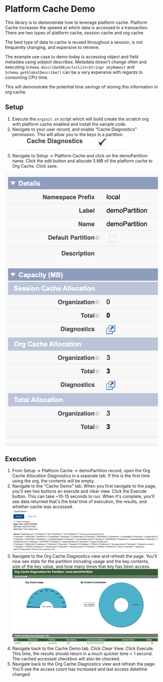 # Platform Cache Demo

This library is to demonstrate how to leverage platform cache.  Platform Cache increases the speeed at which data is accessed in a transaction. There are two types of platform cache, session cache and org cache. 

The best type of data to cache is reused throughout a session, is not frequently changing, and expensive to retrieve. 

The example use case to demo today is accessing object and field metadata using sobject describes. Metadata doesn't change often and executing `Schema.describeSObjects(List<String> objNames)` and `Schema.getGlobalDescribe()` can be a very expensive with regards to consuming CPU time. 

This will demonstrate the potential time savings of storing this information in org cache.


## Setup
1. Execute the `orginit.sh` script which will build create the scratch org with platform cache enabled and install the sample code. 
2. Navigate to your user record, and enable "Cache Diagnostics" permission. This will allow you to the keys in a partition. 
![User Setting](/images/userSetting.png)
3. Navigate to Setup -> Platform Cache and click on the demoPartition name. 
Click the edit button and allocate 3 MB of the platform cache to Org Cache. Click save.

![Cache Allocation](/images/cacheAllocation.png)



## Execution 
1. From Setup -> Platform Cache -> demoPartition record, open the Org Cache Allocation Diagnostics in a separate tab. If this is the first time using the org, the contents will be empty. 
2. Navigate to the "Cache Demo" tab. When you first navigate to the page, you'll see two buttons an execute and clear view. Click the Execute button. This can take ~10-15 seconds to run. When it's complete, you'll see data returned that's the total time of execution, the results, and whether cache was accessed. 
![Demo Results](/images/demoResults.png)
3. Navigate to the Org Cache Diagnostics view and refresh the page. You'll now see stats for the partition including usage and the key contents, size of the key value, and how many times that key has been access. 
![Diagnostics Page](/images/DiagnosticsPage.png)
4. Navigate back to the Cache Demo tab. Click Clear View. Click Execute. This time, the results should return in a much quicker time < 1 second. The cached accessed checkbox will also be checked.
5. Navigate back to the Org Cache Diagnostics view and refresh the page. You'll see the access count has increased and last access datetime changed.
